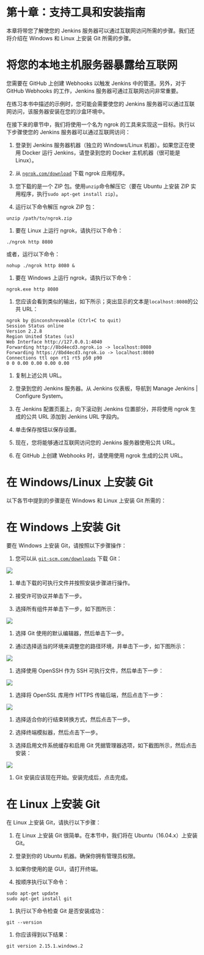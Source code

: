 # 第十章：支持工具和安装指南

本章将带您了解使您的 Jenkins 服务器可以通过互联网访问所需的步骤。我们还将介绍在 Windows 和 Linux 上安装 Git 所需的步骤。

# 将您的本地主机服务器暴露给互联网

您需要在 GitHub 上创建 Webhooks 以触发 Jenkins 中的管道。另外，对于 GitHub Webhooks 的工作，Jenkins 服务器可通过互联网访问非常重要。

在练习本书中描述的示例时，您可能会需要使您的 Jenkins 服务器可以通过互联网访问，该服务器安装在您的沙盒环境中。

在接下来的章节中，我们将使用一个名为 ngrok 的工具来实现这一目标。执行以下步骤使您的 Jenkins 服务器可以通过互联网访问：

1.  登录到 Jenkins 服务器机器（独立的 Windows/Linux 机器）。如果您正在使用 Docker 运行 Jenkins，请登录到您的 Docker 主机机器（很可能是 Linux）。

1.  从 [`ngrok.com/download`](https://ngrok.com/download) 下载 ngrok 应用程序。

1.  您下载的是一个 ZIP 包。使用`unzip`命令解压它（要在 Ubuntu 上安装 ZIP 实用程序，执行`sudo apt-get install zip`）。

1.  运行以下命令解压 ngrok ZIP 包：

```
unzip /path/to/ngrok.zip 
```

1.  要在 Linux 上运行 ngrok，请执行以下命令：

```
./ngrok http 8080
```

或者，运行以下命令：

```
nohup ./ngrok http 8080 & 
```

1.  要在 Windows 上运行 ngrok，请执行以下命令：

```
ngrok.exe http 8080 
```

1.  您应该会看到类似的输出，如下所示；突出显示的文本是`localhost:8080`的公共 URL：

```
ngrok by @inconshreveable (Ctrl+C to quit)
Session Status online
Version 2.2.8
Region United States (us)
Web Interface http://127.0.0.1:4040
Forwarding http://8bd4ecd3.ngrok.io -> localhost:8080
Forwarding https://8bd4ecd3.ngrok.io -> localhost:8080
Connections ttl opn rt1 rt5 p50 p90
0 0 0.00 0.00 0.00 0.00
```

1.  复制上述公共 URL。

1.  登录到您的 Jenkins 服务器。从 Jenkins 仪表板，导航到 Manage Jenkins | Configure System。

1.  在 Jenkins 配置页面上，向下滚动到 Jenkins 位置部分，并将使用 ngrok 生成的公共 URL 添加到 Jenkins URL 字段内。

1.  单击保存按钮以保存设置。

1.  现在，您将能够通过互联网访问您的 Jenkins 服务器使用公共 URL。

1.  在 GitHub 上创建 Webhooks 时，请使用使用 ngrok 生成的公共 URL。

# 在 Windows/Linux 上安装 Git

以下各节中提到的步骤是在 Windows 和 Linux 上安装 Git 所需的：

# 在 Windows 上安装 Git

要在 Windows 上安装 Git，请按照以下步骤操作：

1.  您可以从 [`git-scm.com/downloads`](https://git-scm.com/downloads) 下载 Git：

![](img/ce6a95c9-0f54-4ef8-8e00-42a521ea5d82.png)

1.  单击下载的可执行文件并按照安装步骤进行操作。

1.  接受许可协议并单击下一步。

1.  选择所有组件并单击下一步，如下图所示：

![](img/ff2bae15-4881-435e-a35a-d6145c36ec10.png)

1.  选择 Git 使用的默认编辑器，然后单击下一步。

1.  通过选择适当的环境来调整您的路径环境，并单击下一步，如下图所示：

![](img/c3f61f02-6489-495f-a39a-4d362c3f66d4.png)

1.  选择使用 OpenSSH 作为 SSH 可执行文件，然后单击下一步：

![](img/d53c922f-0c0e-4ccc-95e2-df874beca61e.png)

1.  选择将 OpenSSL 库用作 HTTPS 传输后端，然后点击下一步：

![](img/0da5aa5c-2fda-4669-a6e9-ff3cee992fb8.png)

1.  选择适合你的行结束转换方式，然后点击下一步。

1.  选择终端模拟器，然后点击下一步。

1.  选择启用文件系统缓存和启用 Git 凭据管理器选项，如下截图所示，然后点击安装：

![](img/52217b0f-36f5-497f-a50c-9b52762360ac.png)

1.  Git 安装应该现在开始。安装完成后，点击完成。

# 在 Linux 上安装 Git

在 Linux 上安装 Git，请执行以下步骤：

1.  在 Linux 上安装 Git 很简单。在本节中，我们将在 Ubuntu（16.04.x）上安装 Git。

1.  登录到你的 Ubuntu 机器。确保你拥有管理员权限。

1.  如果你使用的是 GUI，请打开终端。

1.  按顺序执行以下命令：

```
sudo apt-get update 
sudo apt-get install git
```

1.  执行以下命令检查 Git 是否安装成功：

```
git --version
```

1.  你应该得到以下结果：

```
git version 2.15.1.windows.2
```

